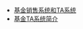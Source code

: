 - [基金销售系统和TA系统](https://blog.csdn.net/heyeqingquan/article/details/92624362)
- [基金TA系统简介](https://www.cnblogs.com/cherishui/p/12359206.html)